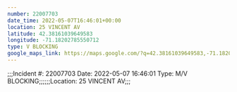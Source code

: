 ```yaml
---
number: 22007703
date_time: 2022-05-07T16:46:01+00:00
location: 25 VINCENT AV
latitude: 42.38161039649583
longitude: -71.18202785550712
type: V BLOCKING
google_maps_link: https://maps.google.com/?q=42.38161039649583,-71.18202785550712
---
```


;;;Incident #: 22007703  Date: 2022-05-07 16:46:01   Type: M/V BLOCKING;;;;;;Location: 25 VINCENT AV;;;
